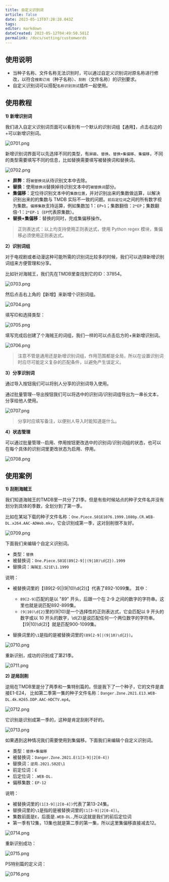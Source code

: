 ```yaml
---
title: 自定义识别词
article: false
date: 2023-05-13T07:28:28.043Z
tags:
editor: markdown
dateCreated: 2023-05-12T04:49:50.581Z
permalink: /docs/setting/customwords
---
```


## 使用说明

- 当种子名称、文件名称无法识别时，可以通过自定义识别词对原名称进行修改，以符合`搜索订阅`（种子名称）、`刮削`（文件名称）的识别要求。
- 自定义识别词可以搭配`名称识别测试`插件一起使用。

## 使用教程
**1) 新增识别词**

我们进入自定义识别词页面可以看到有一个默认的识别词组【通用】，点击右边的+可以新增识别词。

![0701.png](./images/0701.png)

新增识别词界面可以先选择不同的类型，有`屏蔽`、`替换`、`替换+集偏移`、`集偏移`，不同的类型需要填写不同的信息，比如替换需要填写被替换词和替换词。

![0702.png](./images/0702.png)

- **屏弊**：将`被替换词`从待识别文本中去除。
- **替换**：使用`替换词`替换掉待识别文本中的`被替换词`部分。
- **集偏移**：定位待识别文本中的`集数位置`，并对识别出来的集数做运算，以解决识别出来的的集数与 TMDB 实际不一致的问题。`前后定位词`之间的所有数字视为集数。`偏移集数`支持运算，例如集数加 1：`EP+1`；集数翻倍：`2*EP`；集数翻倍-1：`2*EP-1`（`EP`代表原集数）。
- **替换+集偏移**：替换的同时，完成集偏移操作。

> 正则表达式：以上均支持使用正则表达式，使用 Python regex 模块，集偏移必须使用正则表达式。

**2）识别词组**

对于电视剧或者动漫这种可能所需的识别词比较多的时候，我们可以选择新增识别词组来方便管理和分享。

比如针对海贼王，我们先在TMDB里查找到它的ID：37854。

![0703.png](./images/0703.png)

然后点击右上角的【新增】来新增个识别词组。

![0704.png](./images/0704.png)

填写ID和选择类型：

![0705.png](./images/0705.png)

填写完成后创建了个海贼王的词组，我们一样的可以点击后方的+来新增识别词。

![0706.png](./images/0706.png)

>注意不管是通用还是新增识别词组，作用范围都是全局，所以在设置识别词时应尽可能定义复杂的匹配条件，以避免产生误定义。

**3）分享识别词**

通过导入按钮我们可以将别人分享的识别词导入使用。

通过批量管理--导出按钮我们可以将选中的识别词/识别词组导出为一串长文本，分享给他人使用。

![0707.png](./images/0707.png)
>分享时应填写备注，以便别人导入时能知道是什么。

**4）状态管理**

可以通过批量管理--启用、停用按钮更改选中的识别词/识别词组的状态，也可以在每个具体的识别词里更改状态为启用、停用。

![0708.png](./images/0708.png)


## 使用案例

**1) 刮削海贼王**

我们知道海贼王的TMDB里一共分了21季。但是有些时候站点的种子文件名并没有划分到具体的季数，全划分到了第一季。

比如在某站下载的种子文件名称：`One.Piece.S01E1076.1999.1080p.CR.WEB-DL.x264.AAC-ADWeb.mkv`，它会识别成第一季，这对刮削很不友好。

![0709.png](./images/0709.png)

下面我们来编辑个自定义识别词。

- 类型：`替换`
- 被替换词：`One.Piece.S01E(89[2-9]|(9|10)\d{2}).1999`
- 替换词：`海贼王.S21E\1.1999`

说明：
- 被替换词里的【(89[2-9]|(9|10)\d{2})】代表了892-1099集。 其中：
    - `89[2-9]`匹配的是以 "89" 开头，后跟一个在 2-9 之间的数字的字符串。这里也就是说匹配892-899集。
    - `(9|10)\d{2}`里的(9|10)是一个选择性的正则表达式，它会匹配以 9 开头的数字或以 10 开头的数字，\d{2}是说匹配任何一个两位数字的字符串。【(9|10)\d{2}】就是匹配900-1099集。

- 替换词里的`\1`是指的是被替换词里的`(89[2-9]|(9|10)\d{2})`。

![0710.png](./images/0710.png)

重新识别，成功的识别成了第21季。

![0711.png](./images/0711.png)

**2) 逆局刮削**

逆局在TMDB里是分了两季和一集特别篇的。但是我下了一个种子，它的文件是直接E1-E24， 比如第二季第一集的种子文件名称：`Danger.Zone.2021.E13.WEB-DL.4k.H265.DDP.AAC-HDCTV.mp4`。

![0712.png](./images/0712.png)

它识别是识别成第一季的，这种是肯定刮削不好的。

![0713.png](./images/0713.png)

如果遇到这种情况我们需要使用到集偏移。下面我们来编辑个自定义识别词。

- 类型：`替换+集偏移`
- 被替换词：`Danger.Zone.2021.E(1[3-9]|2[0-4])`
- 替换词：`逆局.2021.S02E\1`
- 前定位词：`E`
- 后定位词：`.WEB-DL.`
- 偏移集数：`EP-12`

说明：
- 被替换词里的`(1[3-9]|2[0-4])`代表了第13-24集。
- 替换词里的`\1`是指的是被替换词里的`(1[3-9]|2[0-4])`。
- 集数前面是`E`，后面是`.WEB-DL.`,所以这就是我们的前后定位词
- 第一季有12集，13集也就是第二季的第一集，所以这里集偏移直接减去12。

![0714.png](./images/0714.png)

重新识别成功：

![0715.png](./images/0715.png)

PS特别篇的定义词：

![0716.png](./images/0716.png)
